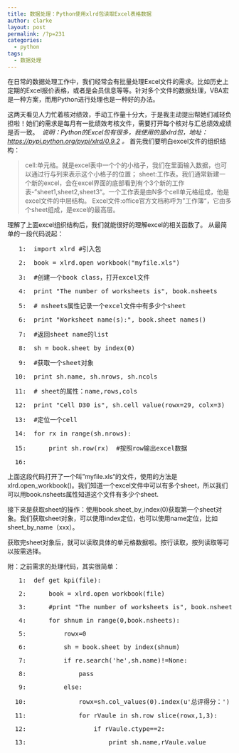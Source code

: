 ```yaml
---
title: 数据处理：Python使用xlrd包读取Excel表格数据
author: clarke
layout: post
permalink: /?p=231
categories:
  - python
tags:
  - 数据处理
---
```

在日常的数据处理工作中，我们经常会有批量处理Excel文件的需求。比如历史上定期的Excel报价表格，或者是会员信息等等。针对多个文件的数据处理，VBA宏是一种方案，而用Python进行处理也是一种好的办法。

<!--more-->

这两天看见人力忙着核对绩效，手动工作量十分大，于是我主动提出帮她们减轻负担啦！她们的需求是每月有一批绩效考核文件，需要打开每个核对与汇总绩效成绩是否一致。&nbsp; 
*说明：Python的Excel包有很多，我使用的是xlrd包，地址： https://pypi.python.org/pypi/xlrd/0.9.2 。* 
首先我们要明白excel文件的组织结构：  
> cell:单元格。就是excel表中一个个的小格子，我们在里面输入数据，也可以通过行与列来表示这个小格子的位置； 
> sheet:工作表。我们通常新建一个新的excel，会在excel界面的底部看到有个3个新的工作表-”sheet1,sheet2,sheet3“。一个工作表是由N多个cell单元格组成，他是excel文件的中层结构。 
> Excel文件:office官方文档称呼为”工作簿“，它由多个sheet组成，是excel的最高层。</blockquote> 
> 
> 理解了上面excel组织结构后，我们就能很好的理解excel的相关函数了。 
> 从最简单的一段代码说起： <div class="csharpcode">
>   <pre class="alt"><span class="lnum">   1:  </span>import xlrd #引入包</pre>
>   
>   <pre><span class="lnum">   2:  </span>book = xlrd.open_workbook(<span class="str">"myfile.xls"</span>) </pre>
>   
>   <pre class="alt"><span class="lnum">   3:  </span>#创建一个book <span class="kwrd">class</span>，打开excel文件</pre>
>   
>   <pre><span class="lnum">   4:  </span>print <span class="str">"The number of worksheets is"</span>, book.nsheets </pre>
>   
>   <pre class="alt"><span class="lnum">   5:  </span># nsheets属性记录一个excel文件中有多少个sheet</pre>
>   
>   <pre><span class="lnum">   6:  </span>print <span class="str">"Worksheet name(s):"</span>, book.sheet_names() </pre>
>   
>   <pre class="alt"><span class="lnum">   7:  </span>#返回sheet name的list</pre>
>   
>   <pre><span class="lnum">   8:  </span>sh = book.sheet_by_index(0)   </pre>
>   
>   <pre class="alt"><span class="lnum">   9:  </span>#获取一个sheet对象</pre>
>   
>   <pre><span class="lnum">  10:  </span>print sh.name, sh.nrows, sh.ncols   </pre>
>   
>   <pre class="alt"><span class="lnum">  11:  </span># sheet的属性：name,rows,cols</pre>
>   
>   <pre><span class="lnum">  12:  </span>print <span class="str">"Cell D30 is"</span>, sh.cell_value(rowx=29, colx=3) </pre>
>   
>   <pre class="alt"><span class="lnum">  13:  </span>#定位一个cell</pre>
>   
>   <pre><span class="lnum">  14:  </span><span class="kwrd">for</span> rx <span class="kwrd">in</span> range(sh.nrows):</pre>
>   
>   <pre class="alt"><span class="lnum">  15:  </span>    print sh.row(rx)  #按照row输出excel数据</pre>
>   
>   <pre><span class="lnum">  16:  </span>&nbsp;</pre>
> </div>
> 
> 上面这段代码打开了一个叫”myfile.xls“的文件，使用的方法是xlrd.open_workbook()。我们知道一个excel文件中可以有多个sheet，所以我们可以用book.nsheets属性知道这个文件有多少个sheet.
> 
> 接下来是获取sheet的操作：使用book.sheet\_by\_index(0)获取第一个sheet对象。我们获取sheet对象，可以使用index定位，也可以使用name定位，比如sheet\_by\_name（xxx）。
> 
> 获取完sheet对象后，就可以读取具体的单元格数据啦。按行读取，按列读取等可以按需选择。
> 
> 附：之前需求的处理代码，其实很简单：
> 
> <div class="csharpcode">
>   <pre class="alt"><span class="lnum">   1:  </span>def get_kpi(file):</pre>
>   
>   <pre><span class="lnum">   2:  </span>    book = xlrd.open_workbook(file)    </pre>
>   
>   <pre class="alt"><span class="lnum">   3:  </span>    #print <span class="str">"The number of worksheets is"</span>, book.nsheets</pre>
>   
>   <pre><span class="lnum">   4:  </span>    <span class="kwrd">for</span> shnum <span class="kwrd">in</span> range(0,book.nsheets):</pre>
>   
>   <pre class="alt"><span class="lnum">   5:  </span>        rowx=0</pre>
>   
>   <pre><span class="lnum">   6:  </span>        sh = book.sheet_by_index(shnum)</pre>
>   
>   <pre class="alt"><span class="lnum">   7:  </span>        <span class="kwrd">if</span> re.search(<span class="str">'he'</span>,sh.name)!=None:</pre>
>   
>   <pre><span class="lnum">   8:  </span>            pass</pre>
>   
>   <pre class="alt"><span class="lnum">   9:  </span>        <span class="kwrd">else</span>:</pre>
>   
>   <pre><span class="lnum">  10:  </span>            rowx=sh.col_values(0).index(u<span class="str">'总评得分：'</span>)</pre>
>   
>   <pre class="alt"><span class="lnum">  11:  </span>            <span class="kwrd">for</span> rVaule <span class="kwrd">in</span> sh.row_slice(rowx,1,3):</pre>
>   
>   <pre><span class="lnum">  12:  </span>                <span class="kwrd">if</span> rVaule.ctype==2:</pre>
>   
>   <pre class="alt"><span class="lnum">  13:  </span>                    print sh.name,rVaule.value</pre>
> </div>